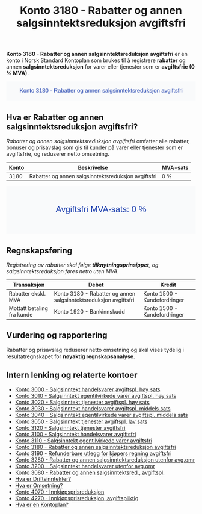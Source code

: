 ﻿---
title: "Konto 3180 - Rabatter og annen salgsinntektsreduksjon avgiftsfri"
meta_title: "3180-rabatter-og-annen-salgsinntektsreduksjon-avgiftsfri"
meta_description: '**Konto 3180 - Rabatter og annen salgsinntektsreduksjon avgiftsfri** er en konto i Norsk Standard Kontoplan som brukes til å registrere **rabatter** og annen *...'
slug: 3180-rabatter-og-annen-salgsinntektsreduksjon-avgiftsfri
type: blog
layout: pages/single
---

**Konto 3180 - Rabatter og annen salgsinntektsreduksjon avgiftsfri** er en konto i Norsk Standard Kontoplan som brukes til å registrere **rabatter** og annen **salgsinntektsreduksjon** for varer eller tjenester som er **avgiftsfrie (0 % MVA)**.

![Illustrasjon av Konto 3180 - Rabatter og annen salgsinntektsreduksjon avgiftsfri](3180-rabatter-og-annen-salgsinntektsreduksjon-avgiftsfri-image.svg)

## Hva er Rabatter og annen salgsinntektsreduksjon avgiftsfri?

*Rabatter og annen salgsinntektsreduksjon avgiftsfri* omfatter alle rabatter, bonuser og prisavslag som gis til kunder på varer eller tjenester som er avgiftsfrie, og reduserer netto omsetning.

| Konto | Beskrivelse                                             | MVA-sats |
|-------|---------------------------------------------------------|----------|
| 3180  | Rabatter og annen salgsinntektsreduksjon avgiftsfri     | 0 %      |

![Avgiftsfri MVA-sats: 0 %](3180-mva-avgiftsfri.svg)

## Regnskapsføring

*Registrering av rabatter skal følge **tilknytningsprinsippet**, og salgsinntektsreduksjon føres netto uten MVA.*

| Transaksjon                | Debet                                                | Kredit                      |
|----------------------------|------------------------------------------------------|-----------------------------|
| Rabatter ekskl. MVA        | Konto 3180 - Rabatter og annen salgsinntektsreduksjon avgiftsfri | Konto 1500 - Kundefordringer |
| Mottatt betaling fra kunde | Konto 1920 - Bankinnskudd                            | Konto 1500 - Kundefordringer |

## Vurdering og rapportering

Rabatter og prisavslag reduserer netto omsetning og skal vises tydelig i resultatregnskapet for **nøyaktig regnskapsanalyse**.

## Intern lenking og relaterte kontoer

* [Konto 3000 - Salgsinntekt handelsvarer avgiftspl. høy sats](/blogs/kontoplan/3000-salgsinntekt-handelsvarer-avgiftspl-hoy-sats "Konto 3000 - Salgsinntekt handelsvarer avgiftspl. høy sats")
* [Konto 3010 - Salgsinntekt egentilvirkede varer avgiftspl. høy sats](/blogs/kontoplan/3010-salgsinntekt-egentilvirkede-varer-avgiftspl-hoy-sats "Konto 3010 - Salgsinntekt egentilvirkede varer avgiftspl. høy sats")
* [Konto 3020 - Salgsinntekt tjenester avgiftspl. høy sats](/blogs/kontoplan/3020-salgsinntekt-tjenester-avgiftspl-hoy-sats "Konto 3020 - Salgsinntekt tjenester avgiftspl. høy sats")
* [Konto 3030 - Salgsinntekt handelsvarer avgiftspl. middels sats](/blogs/kontoplan/3030-salgsinntekt-handelsvarer-avgiftspl-middels-sats "Konto 3030 - Salgsinntekt handelsvarer avgiftspl. middels sats")
* [Konto 3040 - Salgsinntekt egentilvirkede varer avgiftspl. middels sats](/blogs/kontoplan/3040-salgsinntekt-egentilvirkede-varer-avgiftspl-middels-sats "Konto 3040 - Salgsinntekt egentilvirkede varer avgiftspl. middels sats")
* [Konto 3050 - Salgsinntekt tjenester avgiftspl. lav sats](/blogs/kontoplan/3050-salgsinntekt-tjenester-avgiftspl-lav-sats "Konto 3050 - Salgsinntekt tjenester avgiftspl. lav sats")
* [Konto 3120 - Salgsinntekt tjenester avgiftsfri](/blogs/kontoplan/3120-salgsinntekt-tjenester-avgiftsfri "Konto 3120 - Salgsinntekt tjenester avgiftsfri")
* [Konto 3100 - Salgsinntekt handelsvarer avgiftsfri](/blogs/kontoplan/3100-salgsinntekt-handelsvarer-avgiftsfri "Konto 3100 - Salgsinntekt handelsvarer avgiftsfri")
* [Konto 3110 - Salgsinntekt egentilvirkede varer avgiftsfri](/blogs/kontoplan/3110-salgsinntekt-egentilvirkede-varer-avgiftsfri "Konto 3110 - Salgsinntekt egentilvirkede varer avgiftsfri")
* [Konto 3180 - Rabatter og annen salgsinntektsreduksjon avgiftsfri](/blogs/kontoplan/3180-rabatter-og-annen-salgsinntektsreduksjon-avgiftsfri "Konto 3180 - Rabatter og annen salgsinntektsreduksjon avgiftsfri")
* [Konto 3190 - Refunderbare utlegg for kjøpers regning avgiftsfri](/blogs/kontoplan/3190-refunderbare-utlegg-for-kjopers-regning-avgiftsfri "Konto 3190 - Refunderbare utlegg for kjøpers regning avgiftsfri")
* [Konto 3280 - Rabatter og annen salgsinntektsreduksjon utenfor avg.omr](/blogs/kontoplan/3280-rabatter-og-annen-salgsinntektsreduksjon-utenfor-avg-omr "Konto 3280 - Rabatter og annen salgsinntektsreduksjon utenfor avg.omr")
* [Konto 3200 - Salgsinntekt handelsvarer utenfor avg.omr](/blogs/kontoplan/3200-salgsinntekt-handelsvarer-utenfor-avg-omr "Konto 3200 - Salgsinntekt handelsvarer utenfor avg.omr")
* [Konto 3080 - Rabatter og annen salgsinntektsred., avgiftspl.](/blogs/kontoplan/3080-rabatter-og-annen-salgsinntektsred-avgiftspl "Konto 3080 - Rabatter og annen salgsinntektsred., avgiftspl.")
* [Hva er Driftsinntekter?](/blogs/regnskap/hva-er-driftsinntekter "Hva er Driftsinntekter? Komplett Guide til Driftsinntekter i Regnskap")
* [Hva er Omsetning?](/blogs/regnskap/hva-er-omsetning "Hva er Omsetning? Komplett Guide til Omsetning i Regnskap og Skatt")
* [Konto 4070 - Innkjøpsprisreduksjon](/blogs/kontoplan/4070-innkjopsprisreduksjon "Konto 4070 - Innkjøpsprisreduksjon")
* [Konto 4270 - Innkjøpsprisreduksjon, avgiftspliktig](/blogs/kontoplan/4270-innkjopsprisreduksjon-avgiftspliktig "Konto 4270 - Innkjøpsprisreduksjon, avgiftspliktig")
* [Hva er en Kontoplan?](/blogs/regnskap/hva-er-kontoplan "Hva er en Kontoplan? Komplett Guide til Kontoplaner i Norsk Regnskap")






